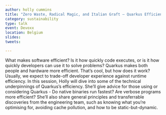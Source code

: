 ```yaml
---
author: holly cummins
title: "Zero Waste, Radical Magic, and Italian Graft – Quarkus Efficiency Secrets"
category: sustainability
type: talk
event: Devoxx
location: Belgium
slides:
tweets:

---
```


What makes software efficient? Is it how quickly code executes, or is it how quickly developers can use it to solve problems? Quarkus makes both people and hardware more efficient. That’s cool, but how does it work? Usually, we expect to trade-off developer experience against runtime efficiency. In this session, Holly will dive into some of the technical underpinnings of Quarkus’s efficiency. She’ll give advice for those using or considering Quarkus - Do native binaries run fastest? Are verbose programs more efficient? She’ll also share general principles and transferrable discoveries from the engineering team, such as knowing what you’re optimising for, avoiding cache pollution, and how to be static-but-dynamic.